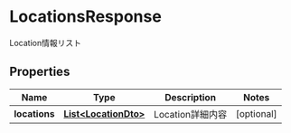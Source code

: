 

# LocationsResponse

Location情報リスト
## Properties

Name | Type | Description | Notes
------------ | ------------- | ------------- | -------------
**locations** | [**List&lt;LocationDto&gt;**](LocationDto.md) | Location詳細内容 |  [optional]



